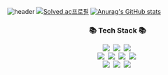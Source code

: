 ![header](https://capsule-render.vercel.app/api?type=waving&color=gradient&height=260&section=header&text=Hi!&nbsp;I'm&nbsp;Sujung&nbsp;Bang&fontSize=35)
[![Solved.ac프로필](http://mazassumnida.wtf/api/v2/generate_badge?boj=52hater)](https://solved.ac/52hater) [![Anurag's GitHub stats](https://github-readme-stats.vercel.app/api?username=qbang)](https://github.com/qbang/github-readme-stats)

<h3 align="center"> 📚 Tech Stack 📚 </h3>
<p align="center">
  <img src="https://img.shields.io/badge/Spring-6DB33F?style=flat-square&logo=Spring&logoColor=white"/></a>&nbsp
  <img src="https://img.shields.io/badge/Java-007396?style=flat-square&logo=Java&logoColor=white"/></a>&nbsp
  <img src="https://img.shields.io/badge/Mysql-E6B91E?style=flat-square&logo=MySql&logoColor=white"/></a>&nbsp 
  <br>
  <img src="https://img.shields.io/badge/Android-3DDC84?style=flat-square&logo=Android&logoColor=white"/></a>&nbsp
  <img src="https://img.shields.io/badge/Python-3766AB?style=flat-square&logo=Python&logoColor=white"/></a>&nbsp 
  <img src="https://img.shields.io/badge/Javascript-ffb13b?style=flat-square&logo=javascript&logoColor=white"/></a>&nbsp 
  <img src="https://img.shields.io/badge/SpringBoot-6DB33F?style=flat-square&logo=SpringBoot&logoColor=white"/></a>&nbsp 
  <br>
  <img src="https://img.shields.io/badge/AWS-232F3E?style=flat-square&logo=AmazonAWS&logoColor=white"/></a>&nbsp
  <img src="https://img.shields.io/badge/Jenkins-D24939?style=flat-square&logo=Jenkins&logoColor=white"/></a>&nbsp 
  <img src="https://img.shields.io/badge/Docker-2496ED?style=flat-square&logo=Docker&logoColor=white"/></a>&nbsp 
</p>
